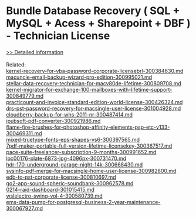 # Bundle Database Recovery ( SQL + MySQL + Acess + Sharepoint + DBF ) - Technician License
[>> Detailed information](https://secure.element5.com/esales/product.html?productid=300548377&affiliateid=200057808)<br/><br/>Related:
<br />[kernel-recovery-for-vba-password-corporate-licensebrl-300384630.md](https://github.com/downloadplanet/downloadplanet/blob/main/kernel-recovery-for-vba-password-corporate-licensebrl-300384630.md)<br />[macuncle-email-backup-wizard-pro-edition-300995021.md](https://github.com/downloadplanet/downloadplanet/blob/main/macuncle-email-backup-wizard-pro-edition-300995021.md)<br />[stellar-data-recovery-technician-for-macv80de-lifetime-300809708.md](https://github.com/downloadplanet/downloadplanet/blob/main/stellar-data-recovery-technician-for-macv80de-lifetime-300809708.md)<br />[kernel-migrator-for-exchange-100-mailboxes-with-lifetime-support-300849779.md](https://github.com/downloadplanet/downloadplanet/blob/main/kernel-migrator-for-exchange-100-mailboxes-with-lifetime-support-300849779.md)<br />[practicount-and-invoice-standard-edition-world-license-300426324.md](https://github.com/downloadplanet/downloadplanet/blob/main/practicount-and-invoice-standard-edition-world-license-300426324.md)<br />[drs-pst-password-recovery-for-macsingle-user-license-301004928.md](https://github.com/downloadplanet/downloadplanet/blob/main/drs-pst-password-recovery-for-macsingle-user-license-301004928.md)<br />[cloudberry-backup-for-whs-2011-nr-300487414.md](https://github.com/downloadplanet/downloadplanet/blob/main/cloudberry-backup-for-whs-2011-nr-300487414.md)<br />[ipubsoft-pdf-converter-300921986.md](https://github.com/downloadplanet/downloadplanet/blob/main/ipubsoft-pdf-converter-300921986.md)<br />[flame-fire-brushes-for-photoshop-affinity-elements-psp-etc-v133-300469311.md](https://github.com/downloadplanet/downloadplanet/blob/main/flame-fire-brushes-for-photoshop-affinity-elements-psp-etc-v133-300469311.md)<br />[mixed-truetype-fonts-eps-shapes-vs6-300397565.md](https://github.com/downloadplanet/downloadplanet/blob/main/mixed-truetype-fonts-eps-shapes-vs6-300397565.md)<br />[7pdf-maker-portable-full-version-lifetime-licensekey-300367517.md](https://github.com/downloadplanet/downloadplanet/blob/main/7pdf-maker-portable-full-version-lifetime-licensekey-300367517.md)<br />[pace-suite-freelancer-subscription-9-months-300991652.md](https://github.com/downloadplanet/downloadplanet/blob/main/pace-suite-freelancer-subscription-9-months-300991652.md)<br />[loc00176-plate-6873-jpg-4096px-300731470.md](https://github.com/downloadplanet/downloadplanet/blob/main/loc00176-plate-6873-jpg-4096px-300731470.md)<br />[hdr-170-underground-garage-night-14k-300668430.md](https://github.com/downloadplanet/downloadplanet/blob/main/hdr-170-underground-garage-night-14k-300668430.md)<br />[sysinfo-pdf-merge-for-macsingle-home-user-license-300982800.md](https://github.com/downloadplanet/downloadplanet/blob/main/sysinfo-pdf-merge-for-macsingle-home-user-license-300982800.md)<br />[edb-to-pst-corporate-license-300810697.md](https://github.com/downloadplanet/downloadplanet/blob/main/edb-to-pst-corporate-license-300810697.md)<br />[go2-app-sound-spheric-soundbank-300962578.md](https://github.com/downloadplanet/downloadplanet/blob/main/go2-app-sound-spheric-soundbank-300962578.md)<br />[0214-raid-dashboard-301015415.md](https://github.com/downloadplanet/downloadplanet/blob/main/0214-raid-dashboard-301015415.md)<br />[wslelectro-swing-vol-4-300580739.md](https://github.com/downloadplanet/downloadplanet/blob/main/wslelectro-swing-vol-4-300580739.md)<br />[ems-data-pump-for-postgresql-business-2-year-maintenance-300067927.md](https://github.com/downloadplanet/downloadplanet/blob/main/ems-data-pump-for-postgresql-business-2-year-maintenance-300067927.md)